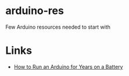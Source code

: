 arduino-res
===========

Few Arduino resources needed to start with 


Links
=====
* [How to Run an Arduino for Years on a Battery](http://www.openhomeautomation.net/arduino-battery/)

